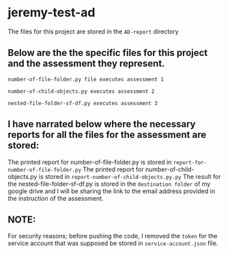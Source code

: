 # jeremy-test-ad

The files for this project are stored in the `AD-report` directory

## Below are the the specific files for this project and the assessment they represent.

`number-of-file-folder.py file executes assessment 1`

`number-of-child-objects.py executes assessment 2`

`nested-file-folder-sf-df.py executes assessment 3`

## I have narrated below  where the necessary reports for all the files for the assessment are stored:

The printed report for number-of-file-folder.py is stored in `report-for-number-of-file-folder.py`
The printed report for number-of-child-objects.py is stored in `report-number-of-child-objects.py.py`
The result for the nested-file-folder-sf-df.py is stored in the `destination folder` of my google drive and I will be sharing the link to the email address provided in the instruction of the assessment.

## NOTE: 
For security reasons; before pushing the code, I removed the `token` for the service account that was supposed be stored in `service-account.json` file. 
